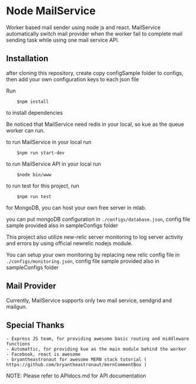 # Node MailService

Worker based mail sender using node js and react. MailService automatically switch mail provider when the worker fail to complete mail sending task while using one mail service API.


## Installation
after cloning this repository, create copy configSample folder to configs, then add your own configuration keys to each json file

Run 
```
	$npm install
```

to install dependencies

Be noticed that MailService need redis in your local, so kue as the queue worker can run.

to run MailService in your local run
```
	$npm run start-dev
```

to run MailService API in your local run
```
	$node bin/www
```

to run test for this project, run
```
	$npm run test
```

for MongoDB, you can host your own free server in mlab.

you can put mongoDB configuration in `./configs/database.json`, config file sample provided also in sampleConfigs folder

This project also utilize new-relic server monitoring to log server activity and errors by using official newrelic nodejs module.

You can setup your own monitoring by replacing new relic config file in `./configs/monitoring.json`, config file sample provided also in sampleConfigs folder


## Mail Provider
Currently, MailService supports only two mail service, sendgrid and 
mailgun.

## Special Thanks
	- Express JS team, for providing awesome basic routing and middleware functions
	- Automattic, for providing kue as the main module behind the worker
	- Facebook, react is awesome
	- bryantheastronaut for awesome MERN stack tutorial ( https://github.com/bryantheastronaut/mernCommentBox )


NOTE: Please refer to APIdocs.md for API documentation
